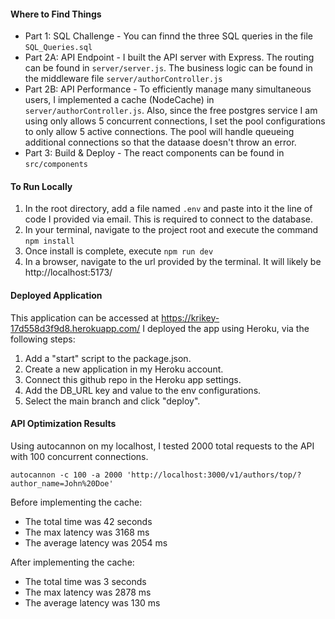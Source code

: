 #### Where to Find Things

- Part 1: SQL Challenge - You can finnd the three SQL queries in the file `SQL_Queries.sql`
- Part 2A: API Endpoint - I built the API server with Express. The routing can be found in `server/server.js`. The business logic can be found in the middleware file `server/authorController.js`
- Part 2B: API Performance - To efficiently manage many simultaneous users, I implemented a cache (NodeCache) in `server/authorController.js`. Also, since the free postgres service I am using only allows 5 concurrent connections, I set the pool configurations to only allow 5 active connections. The pool will handle queueing additional connections so that the dataase doesn't throw an error.
- Part 3: Build & Deploy - The react components can be found in `src/components`

#### To Run Locally

1. In the root directory, add a file named `.env` and paste into it the line of code I provided via email. This is required to connect to the database.
2. In your terminal, navigate to the project root and execute the command `npm install`
3. Once install is complete, execute `npm run dev`
4. In a browser, navigate to the url provided by the terminal. It will likely be http://localhost:5173/

#### Deployed Application

This application can be accessed at https://krikey-17d558d3f9d8.herokuapp.com/
I deployed the app using Heroku, via the following steps:

1. Add a "start" script to the package.json.
2. Create a new application in my Heroku account.
3. Connect this github repo in the Heroku app settings.
4. Add the DB_URL key and value to the env configurations.
5. Select the main branch and click "deploy".

#### API Optimization Results

Using autocannon on my localhost, I tested 2000 total requests to the API with 100 concurrent connections.

`autocannon -c 100 -a 2000 'http://localhost:3000/v1/authors/top/?author_name=John%20Doe'`

Before implementing the cache:

- The total time was 42 seconds
- The max latency was 3168 ms
- The average latency was 2054 ms

After implementing the cache:

- The total time was 3 seconds
- The max latency was 2878 ms
- The average latency was 130 ms
